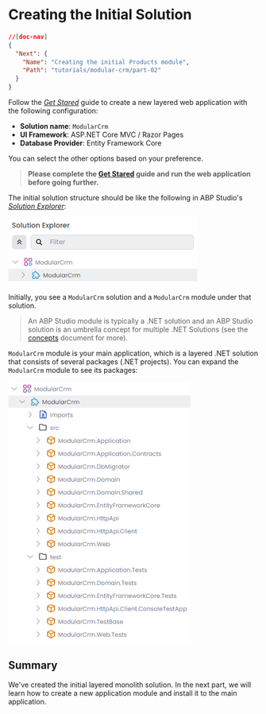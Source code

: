 # Creating the Initial Solution

````json
//[doc-nav]
{
  "Next": {
    "Name": "Creating the initial Products module",
    "Path": "tutorials/modular-crm/part-02"
  }
}
````

Follow the *[Get Stared](../../get-started/layered-web-application.md)* guide to create a new layered web application with the following configuration:

* **Solution name**: `ModularCrm`
* **UI Framework**: ASP.NET Core MVC / Razor Pages
* **Database Provider**: Entity Framework Core

You can select the other options based on your preference.

> **Please complete the [Get Stared](../../get-started/layered-web-application.md) guide and run the web application before going further.**

The initial solution structure should be like the following in ABP Studio's *[Solution Explorer](../../studio/solution-explorer.md)*:

![solution-explorer-modular-crm-initial](images/solution-explorer-modular-crm-initial.png)

Initially, you see a `ModularCrm` solution and a `ModularCrm` module under that solution.

> An ABP Studio module is typically a .NET solution and an ABP Studio solution is an umbrella concept for multiple .NET Solutions (see the [concepts](../../studio/concepts.md) document for more).

`ModularCrm` module is your main application, which is a layered .NET solution that consists of several packages (.NET projects). You can expand the `ModularCrm` module to see its packages:

![solution-explorer-modular-crm-expanded](images/solution-explorer-modular-crm-expanded.png)

## Summary

We've created the initial layered monolith solution. In the next part, we will learn how to create a new application module and install it to the main application.